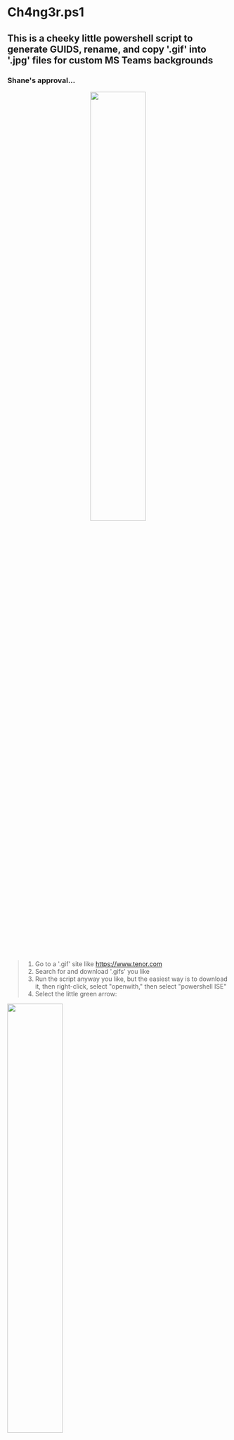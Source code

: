 # Ch4ng3r.ps1

## This is a cheeky little powershell script to generate GUIDS, rename, and copy '.gif' into '.jpg' files for custom MS Teams backgrounds

### Shane's approval...
<p align="center">
<img width=50% height=50% src=https://github.com/Cyb3rW1LL/t34ms/assets/39623516/c366e763-8cee-45c1-8baf-4f50f25b587d>
</p>


###
> 1. Go to a '.gif' site like https://www.tenor.com
> 2. Search for and download '.gifs' you like
> 3. Run the script anyway you like, but the easiest way is to download it, then right-click, select "openwith," then select "powershell ISE"
> 4. Select the little green arrow: 
<p alignt="left">
<img width=50% height=50% src=https://github.com/Cyb3rW1LL/t34ms/assets/39623516/28437919-ba3c-4864-89b4-ce1585e4167f>
</p>

> 5. Then select "Yes" when the prompt for powershell opens to allow the script to run as administrator (It will be fine, you can copy this script into an NLP service like OpenAI Chat-GPT, MS Copilot, or Google Gemini, etc)
> 6. Now, move your '.gifs' into the "Teams_Gifs" folder that opens when you run the script and delete the originals from your downloads folder
> 7. In the powershell terminal, press lowercase 'y' when you are finished and nothing else!
> 8. The script will complete execution and your backgrounds will be in your Teams folder
> 9. Finally, when you open Teams, before you join a call or during, go to your "video effects and settings" icon or locate it in-call by way of the "..." option on your toolbar near the top of the Teams window (it says "More" underneath it), and choose the new custom background you want tehn apply it
> 10. You're welcome... 

# USE FREE SITES AT YOUR OWN RISK
|**It is good practice to scan files from free sites, just to ensure system security**
|**Examples of file analysis sites you can use and a URL reputation/resource scanner**
https://www.joesandbox.com/#windows
https://www.hybrid-analysis.com/
https://www.virustotal.com/gui/home/upload
https://urlscan.io/
